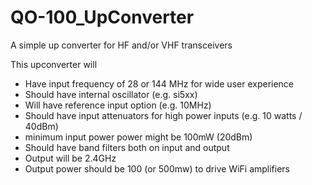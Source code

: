 # QO-100_UpConverter
A simple up converter for HF and/or VHF transceivers

This upconverter will 
- Have input frequency of 28 or 144 MHz for wide user experience
- Should have internal oscillator (e.g. si5xx)
- Will have reference input option (e.g. 10MHz)
- Should have input attenuators for high power inputs (e.g. 10 watts / 40dBm)
- minimum input power power might be 100mW (20dBm)
- Should have band filters both on input and output
- Output will be 2.4GHz
- Output power should be 100 (or 500mw) to drive WiFi amplifiers
